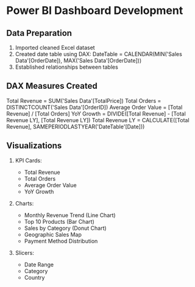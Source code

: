 # Power BI Dashboard Development

## Data Preparation
1. Imported cleaned Excel dataset
2. Created date table using DAX:
DateTable = CALENDAR(MIN('Sales Data'[OrderDate]), MAX('Sales Data'[OrderDate]))
3. Established relationships between tables

## DAX Measures Created
Total Revenue = SUM('Sales Data'[TotalPrice])
Total Orders = DISTINCTCOUNT('Sales Data'[OrderID])
Average Order Value = [Total Revenue] / [Total Orders]
YoY Growth = DIVIDE([Total Revenue] - [Total Revenue LY], [Total Revenue LY])
Total Revenue LY = CALCULATE([Total Revenue], SAMEPERIODLASTYEAR('DateTable'[Date]))

## Visualizations
1. KPI Cards:
   - Total Revenue
   - Total Orders
   - Average Order Value
   - YoY Growth

2. Charts:
   - Monthly Revenue Trend (Line Chart)
   - Top 10 Products (Bar Chart)
   - Sales by Category (Donut Chart)
   - Geographic Sales Map
   - Payment Method Distribution

3. Slicers:
   - Date Range
   - Category
   - Country